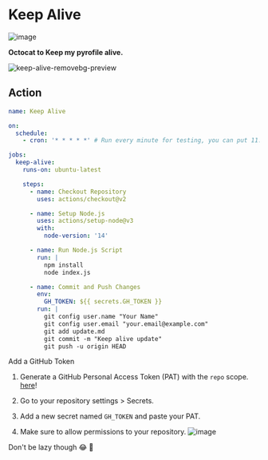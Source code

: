 # Keep Alive 
![image](https://github.com/sudoevans/keep-alive/assets/75899973/1d7a3ace-f3dc-4f6a-a1e9-aedf0dbd56f9)

**Octocat to Keep my pyrofile alive.**

![keep-alive-removebg-preview](https://github.com/sudoevans/keep-alive/assets/75899973/e5fea844-e00b-403d-9bf4-3f8553003599)

## Action 
```yaml
name: Keep Alive

on:
  schedule:
    - cron: '* * * * *' # Run every minute for testing, you can put 11:59 UTC🕔

jobs:
  keep-alive:
    runs-on: ubuntu-latest

    steps:
      - name: Checkout Repository
        uses: actions/checkout@v2

      - name: Setup Node.js
        uses: actions/setup-node@v3
        with:
          node-version: '14'

      - name: Run Node.js Script
        run: |
          npm install
          node index.js

      - name: Commit and Push Changes
        env:
          GH_TOKEN: ${{ secrets.GH_TOKEN }}
        run: |
          git config user.name "Your Name"
          git config user.email "your.email@example.com"
          git add update.md
          git commit -m "Keep alive update"
          git push -u origin HEAD
```


Add a GitHub Token

1. Generate a GitHub Personal Access Token (PAT) with the `repo` scope. [here](https://github.com/settings/tokens)!
2. Go to your repository settings > Secrets.
3. Add a new secret named `GH_TOKEN` and paste your PAT.

4. Make sure to allow permissions to your repository.
![image](https://github.com/sudoevans/keep-alive/assets/75899973/37fdcba1-e08d-49c3-87d6-06b94f88569f)


Don't be lazy though 😂 🚀
